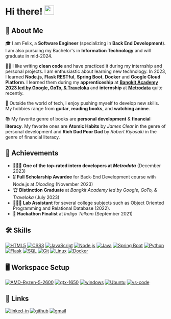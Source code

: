 # Hi there! <img src="https://media.giphy.com/media/hvRJCLFzcasrR4ia7z/giphy.gif" width="29px" height="29px">

## 🚀 About Me

🎓 I am Felix, a **Software Engineer** (specializing in **Back End Development**). I am also pursuing my Bachelor's in **Information Technology** and will graduate in mid-2024.

👨‍💻 I like writing **clean code** and have practiced it during my internship and personal projects. I am enthusiastic about learning new technology. In 2023, I learned **Node.js**, **Flask RESTful**, **Spring Boot**, **Docker** and **Google Cloud Platform**. I learned them during my **apprenticeship** at [**Bangkit Academy 2023 led by Google, GoTo, & Traveloka**](https://grow.google/intl/id_id/bangkit/) and **internship** at [**Metrodata**](https://www.metrodataacademy.id/) quite recently.

🎸 Outside the world of tech, I enjoy pushing myself to develop new skills. My hobbies range from **guitar**, **reading books**, and **watching anime**.

📚 My favorite genre of books are **personal development** & **financial literacy**. My favorite ones are **Atomic Habits** by _James Clear_ in the genre of personal development and **Rich Dad Poor Dad** by _Robert Kiyosaki_ in the genre of financial literacy.

## 🏅 Achievements

-   🧑🏻‍💻 **One of the top-rated intern developers at _Metrodata_** (December 2023)
-   🎖️ **Full Scholarship Awardee** for Back-End Development course with Node.js at _Dicoding_ (November 2023)
-   🏆 **Distinction Graduate** at _Bangkit Academy led by Google, GoTo, & Traveloka_ (July 2023)
-   👨🏻‍🏫 **Lab Assistant** for several college subjects such as Object Oriented Programming and Relational Database (2022).
-   🥇 **Hackathon Finalist** at _Indigo Telkom_ (September 2021)

## 🛠️ Skills

[![HTML5](https://img.shields.io/badge/HTML5-E34F26?logo=html5&logoColor=white)](https://developer.mozilla.org/en-US/docs/Web/Guide/HTML/HTML5)
[![CSS3](https://img.shields.io/badge/CSS3-1572B6?logo=css3&logoColor=white)](https://developer.mozilla.org/en-US/docs/Web/CSS)
[![JavaScript](https://img.shields.io/badge/JavaScript-F7DF1E?logo=javascript&logoColor=black)](https://developer.mozilla.org/en-US/docs/Web/JavaScript)
[![Node.js](https://img.shields.io/badge/Node.js-green?logo=node.js)](https://nodejs.org/)
[![Java](https://img.shields.io/badge/Java-007396?logo=java&logoColor=white)](https://www.java.com/)
[![Spring Boot](https://img.shields.io/badge/Spring_Boot-6DB33F?logo=spring-boot&logoColor=white)](https://spring.io/projects/spring-boot)
[![Python](https://img.shields.io/badge/Python-3776AB?logo=python&logoColor=white)](https://www.python.org/)
[![Flask](https://img.shields.io/badge/Flask-000000?logo=flask&logoColor=white)](https://flask.palletsprojects.com/)
[![SQL](https://img.shields.io/badge/SQL-4479A1?logo=postgresql&logoColor=white)](https://www.postgresql.org/)
[![Git](https://img.shields.io/badge/Git-F05032?logo=git&logoColor=white)](https://git-scm.com/)
[![Linux](https://img.shields.io/badge/Linux-FCC624?logo=linux&logoColor=black)](https://www.linux.org/)
[![Docker](https://img.shields.io/badge/Docker-2496ED?style=flat&logo=docker&logoColor=white)](https://www.docker.com/)


## 🖥️ Workspace Setup

[![AMD-Ryzen-5-2600](https://img.shields.io/badge/AMD-Ryzen_5_2600-ED1C24?style=for-the-badge&logo=amd&logoColor=white)](https://www.amd.com/)
[![gtx-1650](https://img.shields.io/badge/NVIDIA-GTX_1650-76B900?style=for-the-badge&logo=nvidia&logoColor=white)](https://www.nvidia.com/en-us/geforce/graphics-cards/16-series/)
[![windows](https://img.shields.io/badge/Windows_11-0078D6?style=for-the-badge&logo=windows&logoColor=white)](https://www.microsoft.com/en-us/windows?r=1)
[![Ubuntu](https://img.shields.io/badge/Ubuntu-E95420?style=for-the-badge&logo=ubuntu&logoColor=white)](https://ubuntu.com/)
[![vs-code](https://img.shields.io/badge/VS_Code-007ACC?style=for-the-badge&logo=Visual-Studio-Code&logoColor=white)](https://code.visualstudio.com/)

## 🔗 Links

[![linked-in](https://img.shields.io/badge/Linked_In-0077B5?style=for-the-badge&logo=LinkedIn&logoColor=white)](https://www.linkedin.com/in/tapajyoti-bose/)
[![github](https://img.shields.io/badge/GitHub-000000?style=for-the-badge&logo=GitHub&logoColor=white)](https://github.com/ruppysuppy)
[![gmail](https://img.shields.io/badge/Gmail-D14836?style=for-the-badge&logo=Gmail&logoColor=white)](mailto:felixsavero.work@gmail.com)
